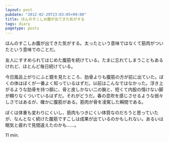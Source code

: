 ```yaml
---
layout: post
pubdate: "2012-02-29T23:03:05+09:00"
title: ほんのすこしお腹が出てきた気がする
tags: diary
pagetype: posts
---
```

ほんのすこしお腹が出てきた気がする。太ったという意味ではなくて筋肉がついたという意味でのことだ。

友人にすすめられてはじめた腹筋を続けている。たまに忘れてしまうこともあるけれど、ほとんど毎日続けている。

今日風呂上がりにふと鏡を見たところ、肋骨よりも腹筋の方が前に出ていた。ぼくの体はぼくが一番よく知っているはずだ。以前はこんなではなかった。浮き上がるような肋骨を持つ胴に、骨と皮しかない二の腕と、短くて内股の情けない脚が頼りなくついているはずだ。それがどうだ。春の息吹を感じさせるような弱々しさではあるが、確かに腹筋がある。筋肉が骨を凌駕した瞬間である。

ぼくは体重も変わりにくいし、筋肉もつきにくい体質なのだろうと思っていたが、なんとなく続けた腹筋ですこしは成果が出ているのかもしれない。あるいは眠気と疲れで見間違えたのかも……。

11 min.
